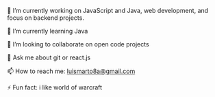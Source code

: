 🔭 I’m currently working on JavaScript and Java, web development, and focus on backend projects.

🌱 I’m currently learning Java

👯 I’m looking to collaborate on open code projects

💬 Ask me about git or react.js

📫 How to reach me: luismarto8a@gmail.com

⚡ Fun fact: i like world of warcraft
